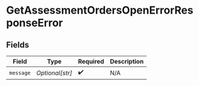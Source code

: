 # GetAssessmentOrdersOpenErrorResponseError


## Fields

| Field              | Type               | Required           | Description        |
| ------------------ | ------------------ | ------------------ | ------------------ |
| `message`          | *Optional[str]*    | :heavy_check_mark: | N/A                |